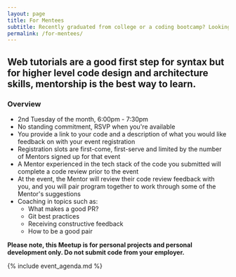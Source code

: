 ```yaml
---
layout: page
title: For Mentees
subtitle: Recently graduated from college or a coding bootcamp? Looking to land your first tech job? How do you continue to improve your technical skills after graduation?
permalink: /for-mentees/
---
```

## Web tutorials are a good first step for syntax but for higher level code design and architecture skills, mentorship is the best way to learn.

### Overview
- 2nd Tuesday of the month, 6:00pm - 7:30pm
- No standing commitment, RSVP when you're available
- You provide a link to your code and a description of what you would like feedback on with your event registration
- Registration slots are first-come, first-serve and limited by the number of Mentors signed up for that event
- A Mentor experienced in the tech stack of the code you submitted will complete a code review prior to the event
- At the event, the Mentor will review their code review feedback with you, and you will pair program together to work through some of the Mentor's suggestions
- Coaching in topics such as:
  - What makes a good PR?
  - Git best practices
  - Receiving constructive feedback
  - How to be a good pair

**Please note, this Meetup is for personal projects and personal development only. Do not submit code from your employer.**


{% include event_agenda.md %}